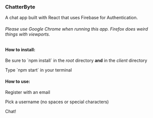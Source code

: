 <h3>ChatterByte</h3>

<p>A chat app built with React that uses Firebase for Authentication.</p>

<h6>Please use Google Chrome when running this app. Firefox does weird things with viewports.</h6>

<h4>How to install:</h4>

<p>Be sure to `npm install` in the <em>root</em> directory <strong>and</strong> in the <em>client</em> directory</p>
<p>Type `npm start` in your terminal</p>

<h4>How to use:</h4>

<p>Register with an email</p>
<p>Pick a username (no spaces or special characters)</p>
<p>Chat!</p>
